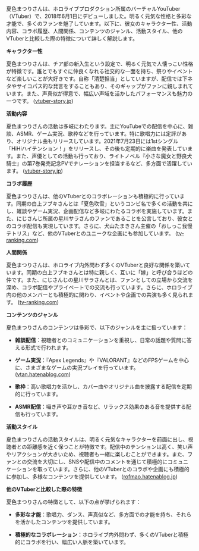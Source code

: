 夏色まつりさんは、ホロライブプロダクション所属のバーチャルYouTuber（VTuber）で、2018年6月1日にデビューしました。明るく元気な性格と多彩な才能で、多くのファンを魅了しています。以下に、彼女のキャラクター性、活動内容、コラボ履歴、人間関係、コンテンツのジャンル、活動スタイル、他のVTuberと比較した際の特徴について詳しく解説します。

**キャラクター性**

夏色まつりさんは、チア部の新入生という設定で、明るく元気で人懐っこい性格が特徴です。誰とでもすぐに仲良くなれる社交的な一面を持ち、祭りやイベントなど楽しいことが大好きです。自称「清楚担当」としていますが、配信では下ネタやサイコパス的な発言をすることもあり、そのギャップがファンに親しまれています。また、声真似が得意で、幅広い声域を活かしたパフォーマンスも魅力の一つです。 ([vtuber-story.jp](https://vtuber-story.jp/natsuiromatsuri-nakanohito/?utm_source=openai))

**活動内容**

夏色まつりさんの活動は多岐にわたります。主にYouTubeでの配信を中心に、雑談、ASMR、ゲーム実況、歌枠などを行っています。特に歌唱力には定評があり、オリジナル曲もリリースしています。2021年7月23日には1stシングル「HiHiハイテンション！」をリリースし、その後も定期的に楽曲を発表しています。また、声優としての活動も行っており、ライトノベル『小さな魔女と野良犬騎士』の第7巻発売記念PVでナレーションを担当するなど、多方面で活躍しています。 ([vtuber-story.jp](https://vtuber-story.jp/natsuiromatsuri-nakanohito/?utm_source=openai))

**コラボ履歴**

夏色まつりさんは、他のVTuberとのコラボレーションも積極的に行っています。同期の白上フブキさんとは「夏色吹雪」というコンビ名で多くの活動を共にし、雑談やゲーム実況、企画配信など多岐にわたるコラボを実施しています。また、にじさんじ所属の星川サラさんのファンであることを公言しており、彼女とのコラボ配信も実現しています。さらに、犬山たまきさん主催の「おしっこ我慢テトリス」など、他のVTuberとのユニークな企画にも参加しています。 ([tv-ranking.com](https://www.tv-ranking.com/detail/56345/profile/?utm_source=openai))

**人間関係**

夏色まつりさんは、ホロライブ内外問わず多くのVTuberと良好な関係を築いています。同期の白上フブキさんとは特に親しく、互いに「嫁」と呼び合うほどの仲です。また、にじさんじの星川サラさんとは、ファンとしての立場から交流を深め、コラボ配信やプライベートでの交流も行っています。さらに、ホロライブ内の他のメンバーとも積極的に関わり、イベントや企画での共演も多く見られます。 ([tv-ranking.com](https://www.tv-ranking.com/detail/56345/profile/?utm_source=openai))

**コンテンツのジャンル**

夏色まつりさんのコンテンツは多彩で、以下のジャンルを主に扱っています：

- **雑談配信**：視聴者とのコミュニケーションを重視し、日常の話題や質問に答える形式で行われます。

- **ゲーム実況**：『Apex Legends』や『VALORANT』などのFPSゲームを中心に、さまざまなゲームの実況プレイを行っています。 ([vtan.hatenablog.com](https://vtan.hatenablog.com/entry/2024/01/01/183304?utm_source=openai))

- **歌枠**：高い歌唱力を活かし、カバー曲やオリジナル曲を披露する配信を定期的に行っています。

- **ASMR配信**：囁き声や耳かき音など、リラックス効果のある音を提供する配信も行っています。

**活動スタイル**

夏色まつりさんの活動スタイルは、明るく元気なキャラクターを前面に出し、視聴者との距離感を近く保つことが特徴です。配信中のテンションは高く、笑い声やリアクションが大きいため、視聴者も一緒に楽しむことができます。また、ファンとの交流を大切にし、SNSや配信中のコメントを通じて積極的にコミュニケーションを取っています。さらに、他のVTuberとのコラボや企画にも積極的に参加し、多様なコンテンツを提供しています。 ([rofmao.hatenablog.jp](https://rofmao.hatenablog.jp/entry/2023/09/04/112523?utm_source=openai))

**他のVTuberと比較した際の特徴**

夏色まつりさんの特徴として、以下の点が挙げられます：

- **多彩な才能**：歌唱力、ダンス、声真似など、多方面での才能を持ち、それらを活かしたコンテンツを提供しています。

- **積極的なコラボレーション**：ホロライブ内外問わず、多くのVTuberと積極的にコラボを行い、幅広い人脈を築いています。 